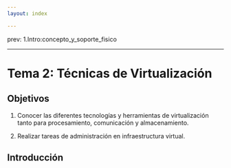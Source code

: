 ```yaml
---
layout: index

---
```



prev: 1.Intro:concepto_y_soporte_fisico

---

Tema 2: Técnicas de Virtualización
==

<!--@
prev: 1.Intro:concepto_y_soporte_fisico
-->

<div class="objetivos" markdown="1">

<h2>Objetivos</h2>


1.  Conocer las diferentes tecnologías y herramientas de
virtualización tanto para procesamiento, comunicación y
almacenamiento. 

2. Realizar tareas de administración en infraestructura virtual.

</div>


Introducción
------------------


